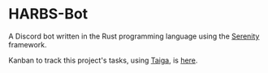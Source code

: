 # HARBS-Bot
A Discord bot written in the Rust programming language using the [Serenity](https://github.com/serenity-rs/serenity) framework.

Kanban to track this project's tasks, using [Taiga](https://taiga.io/), is [here](https://tree.taiga.io/project/henryrocha-harbs-bot/kanban).
